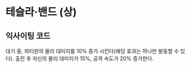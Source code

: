 # 테슬라·밴드 (상)

## 익사이팅 코드

대기 중, 파티원의 물리 대미지를 10% 증가 시킨다(해당 효과는 하나만 발동할 수 있다). 출전 후 자신의 물리 대미지가 15%, 공격 속도가 20% 증가한다.
